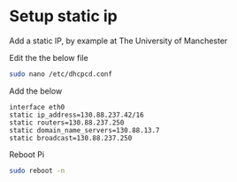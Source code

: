   # Setup static ip
  
  Add a static IP, by example at The University of Manchester
  
  Edit the the below file
  ```bash
  sudo nano /etc/dhcpcd.conf
  ```
  
  Add the below
  ```
  interface eth0
  static ip_address=130.88.237.42/16
  static routers=130.88.237.250
  static domain_name_servers=130.88.13.7
  static broadcast=130.88.237.250
  ```
  
  Reboot Pi
  ```bash
  sudo reboot -n
  ```
  
